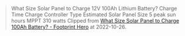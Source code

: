 > What Size Solar Panel to Charge 12V 100Ah Lithium Battery?
Charge Time	Charge Controller Type	Estimated Solar Panel Size
5 peak sun hours	MPPT	310 watts
Clipped from [What Size Solar Panel to Charge 100Ah Battery? - Footprint Hero](https://footprinthero.com/what-size-solar-panel-to-charge-100ah-battery) at 2022-10-26.